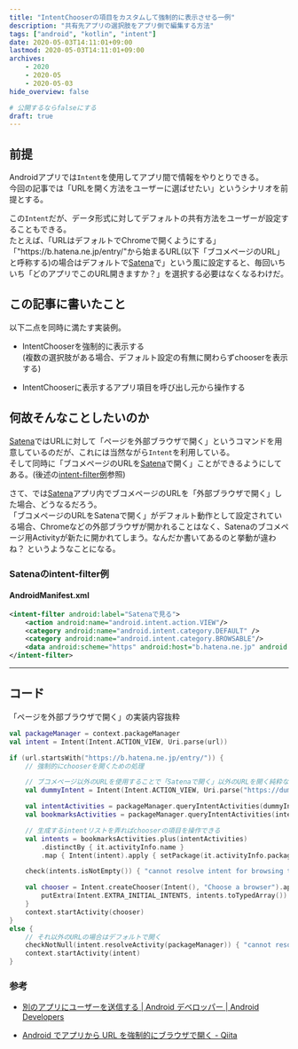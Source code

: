 ```yaml
---
title: "IntentChooserの項目をカスタムして強制的に表示させる一例"
description: "共有先アプリの選択肢をアプリ側で編集する方法"
tags: ["android", "kotlin", "intent"]
date: 2020-05-03T14:11:01+09:00
lastmod: 2020-05-03T14:11:01+09:00
archives:
    - 2020
    - 2020-05
    - 2020-05-03
hide_overview: false

# 公開するならfalseにする
draft: true
---
```


## 前提

Androidアプリでは`Intent`を使用してアプリ間で情報をやりとりできる。  
今回の記事では「URLを開く方法をユーザーに選ばせたい」というシナリオを前提とする。

この`Intent`だが、データ形式に対してデフォルトの共有方法をユーザーが設定することもできる。  
たとえば、「URLはデフォルトでChromeで開くようにする」「"https\://b.hatena.ne.jp/entry/"から始まるURL(以下「ブコメページのURL」と呼称する)の場合はデフォルトで[Satena](https://play.google.com/store/apps/details?id=com.suihan74.satena)で」という風に設定すると、毎回いちいち「どのアプリでこのURL開きますか？」を選択する必要はなくなるわけだ。

## この記事に書いたこと

以下二点を同時に満たす実装例。

- IntentChooserを強制的に表示する  
  (複数の選択肢がある場合、デフォルト設定の有無に関わらずchooserを表示する)

- IntentChooserに表示するアプリ項目を呼び出し元から操作する

## 何故そんなことしたいのか

[Satena](https://play.google.com/store/apps/details?id=com.suihan74.satena)ではURLに対して「ページを外部ブラウザで開く」というコマンドを用意しているのだが、これには当然ながら`Intent`を利用している。  
そして同時に「ブコメページのURLを[Satena](https://play.google.com/store/apps/details?id=com.suihan74.satena)で開く」ことができるようにしてある。(後述の[intent-filter例](#satenaのintent-filter例)参照)  

さて、では[Satena](https://play.google.com/store/apps/details?id=com.suihan74.satena)アプリ内でブコメページのURLを「外部ブラウザで開く」した場合、どうなるだろう。  
「ブコメページのURLをSatenaで開く」がデフォルト動作として設定されている場合、Chromeなどの外部ブラウザが開かれることはなく、Satenaのブコメページ用Activityが新たに開かれてしまう。なんだか書いてあるのと挙動が違わね？ というようなことになる。

### Satenaのintent-filter例

#### AndroidManifest.xml

```xml
<intent-filter android:label="Satenaで見る">
    <action android:name="android.intent.action.VIEW"/>
    <category android:name="android.intent.category.DEFAULT" />
    <category android:name="android.intent.category.BROWSABLE"/>
    <data android:scheme="https" android:host="b.hatena.ne.jp" android:pathPrefix="/entry"/>
</intent-filter>
```

---

## コード

「ページを外部ブラウザで開く」の実装内容抜粋

```kt
val packageManager = context.packageManager
val intent = Intent(Intent.ACTION_VIEW, Uri.parse(url))

if (url.startsWith("https://b.hatena.ne.jp/entry/")) {
    // 強制的にchooserを開くための処理

    // ブコメページ以外のURLを使用することで「Satenaで開く」以外のURLを開く純粋な方法を収集する
    val dummyIntent = Intent(Intent.ACTION_VIEW, Uri.parse("https://dummy"))

    val intentActivities = packageManager.queryIntentActivities(dummyIntent, PackageManager.MATCH_ALL)
    val bookmarksActivities = packageManager.queryIntentActivities(intent, PackageManager.MATCH_ALL)

    // 生成するintentリストを弄ればchooserの項目を操作できる
    val intents = bookmarksActivities.plus(intentActivities)
        .distinctBy { it.activityInfo.name }
        .map { Intent(intent).apply { setPackage(it.activityInfo.packageName) } }

    check(intents.isNotEmpty()) { "cannot resolve intent for browsing the website: $url" }

    val chooser = Intent.createChooser(Intent(), "Choose a browser").apply {
        putExtra(Intent.EXTRA_INITIAL_INTENTS, intents.toTypedArray())
    }
    context.startActivity(chooser)
}
else {
    // それ以外のURLの場合はデフォルトで開く
    checkNotNull(intent.resolveActivity(packageManager)) { "cannot resolve intent for browsing the website: $url" }
    context.startActivity(intent)
}
```

### 参考

- [別のアプリにユーザーを送信する | Android デベロッパー | Android Developers](https://developer.android.com/training/basics/intents/sending?hl=ja)

- [Android でアプリから URL を強制的にブラウザで開く - Qiita](https://qiita.com/hota911/items/df669e2179b6a2342f48)

